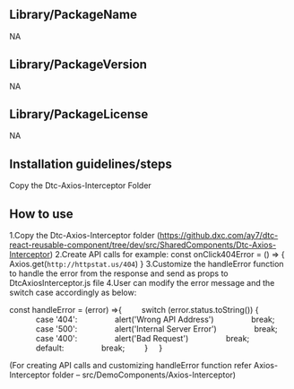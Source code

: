 ## Library/PackageName
NA

## Library/PackageVersion
NA

## Library/PackageLicense
NA

## Installation guidelines/steps

Copy the Dtc-Axios-Interceptor Folder

## How to use 
1.Copy the Dtc-Axios-Interceptor folder (https://github.dxc.com/ay7/dtc-react-reusable-component/tree/dev/src/SharedComponents/Dtc-Axios-Interceptor)
2.Create  API calls 
  for example:
    const onClick404Error = () => {
        Axios.get(`http://httpstat.us/404`)
    }
    <DtcButton
                className='dtc-secondary-outline-whiteBg'
                onClick={onClick404Error}
                buttonLabel='Click for 404 Error'
    />
3.Customize the handleError function to handle the error from the response and send as props to DtcAxiosInterceptor.js file
4.User can modify the error message and the switch case accordingly as below:

const handleError = (error) =>{
        switch (error.status.toString()) {
            case '404':
                alert('Wrong API Address')
                break;
            case '500':
                alert('Internal Server Error')
                break;
            case '400':
                alert('Bad Request')
                break;
            default:
                break;
        }
    }

<DtcAxiosInterceptor 
    handleError={handleError}>
</DtcAxiosInterceptor>

(For creating API calls and customizing handleError function refer Axios-Interceptor folder – src/DemoComponents/Axios-Interceptor)

